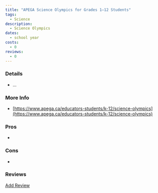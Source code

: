 ```yaml
---
title: "APEGA Science Olympics for Grades 1–12 Students"
tags: 
  - Science
description:
  - Science Olympics
dates:
  - school year
costs:
  - 0
reviews:
  - 0
---
```


### Details
- ...

### More Info
- [https://www.apega.ca/educators-students/k-12/science-olympics](https://www.apega.ca/educators-students/k-12/science-olympics)

### Pros
- 

### Cons
- 

### Reviews
<div markdown="0"><a href="{{site.baseurl}}/contact" class="btn">Add Review</a></div>